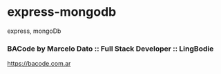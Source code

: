 # express-mongodb
express, mongoDb

### BACode by Marcelo Dato :: Full Stack Developer :: LingBodie
https://bacode.com.ar
